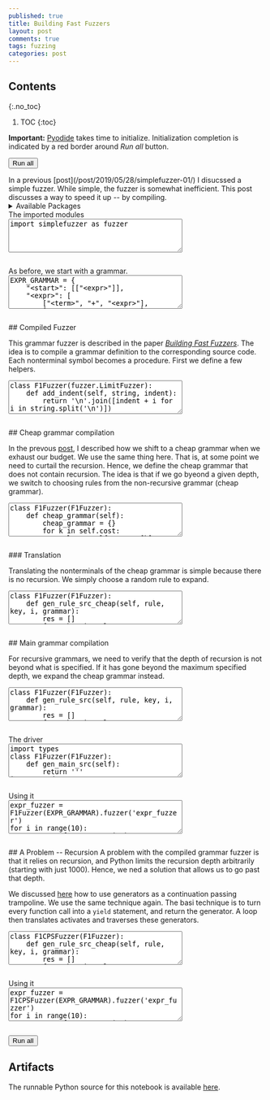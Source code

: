 ```yaml
---
published: true
title: Building Fast Fuzzers
layout: post
comments: true
tags: fuzzing
categories: post
---
```


## Contents
{:.no_toc}

1. TOC
{:toc}

<script src="/resources/js/graphviz/index.min.js"></script>
<script>
// From https://github.com/hpcc-systems/hpcc-js-wasm
// Hosted for teaching.
var hpccWasm = window["@hpcc-js/wasm"];
function display_dot(dot_txt, div) {
    hpccWasm.graphviz.layout(dot_txt, "svg", "dot").then(svg => {
        div.innerHTML = svg;
    });
}
window.display_dot = display_dot
// from js import display_dot
</script>

<script src="/resources/pyodide/full/3.9/pyodide.js"></script>
<link rel="stylesheet" type="text/css" media="all" href="/resources/skulpt/css/codemirror.css">
<link rel="stylesheet" type="text/css" media="all" href="/resources/skulpt/css/solarized.css">
<link rel="stylesheet" type="text/css" media="all" href="/resources/skulpt/css/env/editor.css">

<script src="/resources/skulpt/js/codemirrorepl.js" type="text/javascript"></script>
<script src="/resources/skulpt/js/python.js" type="text/javascript"></script>
<script src="/resources/pyodide/js/env/editor.js" type="text/javascript"></script>

**Important:** [Pyodide](https://pyodide.readthedocs.io/en/latest/) takes time to initialize.
Initialization completion is indicated by a red border around *Run all* button.
<form name='python_run_form'>
<button type="button" name="python_run_all">Run all</button>
</form>
In a previous [post](/post/2019/05/28/simplefuzzer-01/) I disucssed a simple
fuzzer.  While simple, the fuzzer is somewhat inefficient. This post discusses
a way to speed it up -- by compiling.

<details>
<summary>Available Packages </summary>
<!--##### Available Packages-->

These are packages that refer either to my previous posts or to pure python
packages that I have compiled, and is available in the below locations. As
before, install them if you need to run the program directly on the machine.
To install, simply download the wheel file (`pkg.whl`) and install using
`pip install pkg.whl`.

<ol>
<li><a href="https://rahul.gopinath.org/py/simplefuzzer-0.0.1-py2.py3-none-any.whl">simplefuzzer-0.0.1-py2.py3-none-any.whl</a> from "<a href="/post/2019/05/28/simplefuzzer-01/">The simplest grammar fuzzer in the world</a>".</li>
</ol>

<div style='display:none'>
<form name='python_run_form'>
<textarea cols="40" rows="4" id='python_pre_edit' name='python_edit'>
https://rahul.gopinath.org/py/simplefuzzer-0.0.1-py2.py3-none-any.whl
</textarea>
</form>
</div>
</details>
The imported modules

<!--
############
import simplefuzzer as fuzzer

############
-->
<form name='python_run_form'>
<textarea cols="40" rows="4" name='python_edit'>
import simplefuzzer as fuzzer
</textarea><br />
<pre class='Output' name='python_output'></pre>
<div name='python_canvas'></div>
</form>
As before, we start with a grammar.

<!--
############
EXPR_GRAMMAR = {
    "<start>": [["<expr>"]],
    "<expr>": [
        ["<term>", "+", "<expr>"],
        ["<term>", "-", "<expr>"],
        ["<term>"]],
    "<term>": [
        ["<factor>", "*", "<term>"],
        ["<factor>", "/", "<term>"],
        ["<factor>"]],
    "<factor>": [
        ["+", "<factor>"],
        ["-", "<factor>"],
        ["(", "<expr>", ")"],
        ["<integer>", ".", "<integer>"],
        ["<integer>"]],
    "<integer>": [
        ["<digit>", "<integer>"],
        ["<digit>"]],
    "<digit>": [["0"], ["1"], ["2"], ["3"], ["4"], ["5"], ["6"], ["7"], ["8"], ["9"]]
}

EXPR_START = '<start>'


############
-->
<form name='python_run_form'>
<textarea cols="40" rows="4" name='python_edit'>
EXPR_GRAMMAR = {
    &quot;&lt;start&gt;&quot;: [[&quot;&lt;expr&gt;&quot;]],
    &quot;&lt;expr&gt;&quot;: [
        [&quot;&lt;term&gt;&quot;, &quot;+&quot;, &quot;&lt;expr&gt;&quot;],
        [&quot;&lt;term&gt;&quot;, &quot;-&quot;, &quot;&lt;expr&gt;&quot;],
        [&quot;&lt;term&gt;&quot;]],
    &quot;&lt;term&gt;&quot;: [
        [&quot;&lt;factor&gt;&quot;, &quot;*&quot;, &quot;&lt;term&gt;&quot;],
        [&quot;&lt;factor&gt;&quot;, &quot;/&quot;, &quot;&lt;term&gt;&quot;],
        [&quot;&lt;factor&gt;&quot;]],
    &quot;&lt;factor&gt;&quot;: [
        [&quot;+&quot;, &quot;&lt;factor&gt;&quot;],
        [&quot;-&quot;, &quot;&lt;factor&gt;&quot;],
        [&quot;(&quot;, &quot;&lt;expr&gt;&quot;, &quot;)&quot;],
        [&quot;&lt;integer&gt;&quot;, &quot;.&quot;, &quot;&lt;integer&gt;&quot;],
        [&quot;&lt;integer&gt;&quot;]],
    &quot;&lt;integer&gt;&quot;: [
        [&quot;&lt;digit&gt;&quot;, &quot;&lt;integer&gt;&quot;],
        [&quot;&lt;digit&gt;&quot;]],
    &quot;&lt;digit&gt;&quot;: [[&quot;0&quot;], [&quot;1&quot;], [&quot;2&quot;], [&quot;3&quot;], [&quot;4&quot;], [&quot;5&quot;], [&quot;6&quot;], [&quot;7&quot;], [&quot;8&quot;], [&quot;9&quot;]]
}

EXPR_START = &#x27;&lt;start&gt;&#x27;
</textarea><br />
<pre class='Output' name='python_output'></pre>
<div name='python_canvas'></div>
</form>
## Compiled Fuzzer

This grammar fuzzer is described in the paper
[*Building Fast Fuzzers*](https://rahul.gopinath.org/publications/2019/11/18/arxiv-building/).
The idea is to compile a grammar definition to the corresponding source code.
Each nonterminal symbol becomes a procedure. First we define a few helpers.

<!--
############
class F1Fuzzer(fuzzer.LimitFuzzer):
    def add_indent(self, string, indent):
        return '\n'.join([indent + i for i in string.split('\n')])

    # used for escaping inside strings
    def esc(self, t):
        t = t.replace('\\', '\\\\')
        t = t.replace('\n', '\\n')
        t = t.replace('\r', '\\r')
        t = t.replace('\t', '\\t')
        t = t.replace('\b', '\\b')
        t = t.replace('\v', '\\v')
        t = t.replace('"', '\\"')
        return t

    def esc_char(self, t):
        assert len(t) == 1
        t = t.replace('\\', '\\\\')
        t = t.replace('\n', '\\n')
        t = t.replace('\r', '\\r')
        t = t.replace('\t', '\\t')
        t = t.replace('\b', '\\b')
        t = t.replace('\v', '\\v')
        t = t.replace("'", "\\'")
        return t

    def k_to_s(self, k): return k[1:-1].replace('-', '_')

############
-->
<form name='python_run_form'>
<textarea cols="40" rows="4" name='python_edit'>
class F1Fuzzer(fuzzer.LimitFuzzer):
    def add_indent(self, string, indent):
        return &#x27;\n&#x27;.join([indent + i for i in string.split(&#x27;\n&#x27;)])

    # used for escaping inside strings
    def esc(self, t):
        t = t.replace(&#x27;\\&#x27;, &#x27;\\\\&#x27;)
        t = t.replace(&#x27;\n&#x27;, &#x27;\\n&#x27;)
        t = t.replace(&#x27;\r&#x27;, &#x27;\\r&#x27;)
        t = t.replace(&#x27;\t&#x27;, &#x27;\\t&#x27;)
        t = t.replace(&#x27;\b&#x27;, &#x27;\\b&#x27;)
        t = t.replace(&#x27;\v&#x27;, &#x27;\\v&#x27;)
        t = t.replace(&#x27;&quot;&#x27;, &#x27;\\&quot;&#x27;)
        return t

    def esc_char(self, t):
        assert len(t) == 1
        t = t.replace(&#x27;\\&#x27;, &#x27;\\\\&#x27;)
        t = t.replace(&#x27;\n&#x27;, &#x27;\\n&#x27;)
        t = t.replace(&#x27;\r&#x27;, &#x27;\\r&#x27;)
        t = t.replace(&#x27;\t&#x27;, &#x27;\\t&#x27;)
        t = t.replace(&#x27;\b&#x27;, &#x27;\\b&#x27;)
        t = t.replace(&#x27;\v&#x27;, &#x27;\\v&#x27;)
        t = t.replace(&quot;&#x27;&quot;, &quot;\\&#x27;&quot;)
        return t

    def k_to_s(self, k): return k[1:-1].replace(&#x27;-&#x27;, &#x27;_&#x27;)
</textarea><br />
<pre class='Output' name='python_output'></pre>
<div name='python_canvas'></div>
</form>
## Cheap grammar compilation

In the prevous [post](/post/2019/05/28/simplefuzzer-01/), I described how we
shift  to a cheap grammar when we exhaust our budget. We use the same thing
here. That is, at some point we need to curtail the recursion. Hence, we
define the cheap grammar that does not contain recursion. The idea is that
if we go byeond a given depth, we switch to choosing rules from the
non-recursive grammar (cheap grammar).

<!--
############
class F1Fuzzer(F1Fuzzer):
    def cheap_grammar(self):
        cheap_grammar = {}
        for k in self.cost:
            rules = self.grammar[k]
            if rules:
                min_cost = min([self.cost[k][str(r)] for r in rules])
                cheap_grammar[k] = [r for r in self.grammar[k] if self.cost[k][str(r)] == min_cost]
            else:
                cheap_grammar[k] = [] # (No rules found)
        return cheap_grammar

############
-->
<form name='python_run_form'>
<textarea cols="40" rows="4" name='python_edit'>
class F1Fuzzer(F1Fuzzer):
    def cheap_grammar(self):
        cheap_grammar = {}
        for k in self.cost:
            rules = self.grammar[k]
            if rules:
                min_cost = min([self.cost[k][str(r)] for r in rules])
                cheap_grammar[k] = [r for r in self.grammar[k] if self.cost[k][str(r)] == min_cost]
            else:
                cheap_grammar[k] = [] # (No rules found)
        return cheap_grammar
</textarea><br />
<pre class='Output' name='python_output'></pre>
<div name='python_canvas'></div>
</form>
### Translation

Translating the nonterminals of the cheap grammar is simple because there is
no recursion. We simply choose a random rule to expand.

<!--
############
class F1Fuzzer(F1Fuzzer):
    def gen_rule_src_cheap(self, rule, key, i, grammar):
        res = []
        for token in rule:
            if token in grammar:
                res.append('''\
gen_%s_cheap()''' % (self.k_to_s(token)))
            else:
                res.append('''\
result.append("%s")''' % self.esc(token))
        return '\n'.join(res)


    def gen_alt_src_cheap(self, key, grammar):
        rules = grammar[key]
        result = []
        result.append('''
def gen_%(name)s_cheap():
    val = random.randrange(%(nrules)s)''' % {
            'name':self.k_to_s(key),
            'nrules':len(rules)})
        for i, rule in enumerate(rules):
            result.append('''\
    if val == %d:
%s
        return''' % (i, self.add_indent(self.gen_rule_src_cheap(rule, key, i, grammar),'        ')))
        return '\n'.join(result)

############
-->
<form name='python_run_form'>
<textarea cols="40" rows="4" name='python_edit'>
class F1Fuzzer(F1Fuzzer):
    def gen_rule_src_cheap(self, rule, key, i, grammar):
        res = []
        for token in rule:
            if token in grammar:
                res.append(&#x27;&#x27;&#x27;\
gen_%s_cheap()&#x27;&#x27;&#x27; % (self.k_to_s(token)))
            else:
                res.append(&#x27;&#x27;&#x27;\
result.append(&quot;%s&quot;)&#x27;&#x27;&#x27; % self.esc(token))
        return &#x27;\n&#x27;.join(res)


    def gen_alt_src_cheap(self, key, grammar):
        rules = grammar[key]
        result = []
        result.append(&#x27;&#x27;&#x27;
def gen_%(name)s_cheap():
    val = random.randrange(%(nrules)s)&#x27;&#x27;&#x27; % {
            &#x27;name&#x27;:self.k_to_s(key),
            &#x27;nrules&#x27;:len(rules)})
        for i, rule in enumerate(rules):
            result.append(&#x27;&#x27;&#x27;\
    if val == %d:
%s
        return&#x27;&#x27;&#x27; % (i, self.add_indent(self.gen_rule_src_cheap(rule, key, i, grammar),&#x27;        &#x27;)))
        return &#x27;\n&#x27;.join(result)
</textarea><br />
<pre class='Output' name='python_output'></pre>
<div name='python_canvas'></div>
</form>
## Main grammar compilation

For recursive grammars, we need to verify that the depth of recursion is not
beyond what is specified. If it has gone beyond the maximum specified depth,
we expand the cheap grammar instead.

<!--
############
class F1Fuzzer(F1Fuzzer):
    def gen_rule_src(self, rule, key, i, grammar):
        res = []
        for token in rule:
            if token in grammar:
                res.append('''\
gen_%s(max_depth, next_depth)''' % (self.k_to_s(token)))
            else:
                res.append('''\
result.append("%s")''' % self.esc(token))
        return '\n'.join(res)

    def gen_alt_src(self, key, grammar):
        rules = grammar[key]
        result = []
        result.append('''
def gen_%(name)s(max_depth, depth=0):
    next_depth = depth + 1
    if depth > max_depth:
        gen_%(name)s_cheap()
        return
    val = random.randrange(%(nrules)s)''' % {
            'name':self.k_to_s(key),
            'nrules':len(rules)})
        for i, rule in enumerate(rules):
            result.append('''\
    if val == %d:
%s
        return''' % (i, self.add_indent(self.gen_rule_src(rule, key, i, grammar),'        ')))
        return '\n'.join(result)

############
-->
<form name='python_run_form'>
<textarea cols="40" rows="4" name='python_edit'>
class F1Fuzzer(F1Fuzzer):
    def gen_rule_src(self, rule, key, i, grammar):
        res = []
        for token in rule:
            if token in grammar:
                res.append(&#x27;&#x27;&#x27;\
gen_%s(max_depth, next_depth)&#x27;&#x27;&#x27; % (self.k_to_s(token)))
            else:
                res.append(&#x27;&#x27;&#x27;\
result.append(&quot;%s&quot;)&#x27;&#x27;&#x27; % self.esc(token))
        return &#x27;\n&#x27;.join(res)

    def gen_alt_src(self, key, grammar):
        rules = grammar[key]
        result = []
        result.append(&#x27;&#x27;&#x27;
def gen_%(name)s(max_depth, depth=0):
    next_depth = depth + 1
    if depth &gt; max_depth:
        gen_%(name)s_cheap()
        return
    val = random.randrange(%(nrules)s)&#x27;&#x27;&#x27; % {
            &#x27;name&#x27;:self.k_to_s(key),
            &#x27;nrules&#x27;:len(rules)})
        for i, rule in enumerate(rules):
            result.append(&#x27;&#x27;&#x27;\
    if val == %d:
%s
        return&#x27;&#x27;&#x27; % (i, self.add_indent(self.gen_rule_src(rule, key, i, grammar),&#x27;        &#x27;)))
        return &#x27;\n&#x27;.join(result)
</textarea><br />
<pre class='Output' name='python_output'></pre>
<div name='python_canvas'></div>
</form>
The driver

<!--
############
import types
class F1Fuzzer(F1Fuzzer):
    def gen_main_src(self):
        return '''
import random
result = []
def start(max_depth):
    gen_start(max_depth)
    v = ''.join(result)
    result.clear()
    return v
        '''

    def gen_fuzz_src(self):
        result = []
        cheap_grammar = self.cheap_grammar()
        for key in cheap_grammar:
            result.append(self.gen_alt_src_cheap(key, cheap_grammar))
        for key in self.grammar:
            result.append(self.gen_alt_src(key, self.grammar))
        return '\n'.join(result)

    def fuzz_src(self, key='<start>'):
        result = [self.gen_fuzz_src(),
                  self.gen_main_src()]
        return ''.join(result)

    def load_src(self, src, mn):
        module = types.ModuleType(mn)
        exec(src, module.__dict__)
        return module

    def fuzzer(self, name):
        cf_src = self.fuzz_src()
        return self.load_src(cf_src, name + '_f1_fuzzer')

############
-->
<form name='python_run_form'>
<textarea cols="40" rows="4" name='python_edit'>
import types
class F1Fuzzer(F1Fuzzer):
    def gen_main_src(self):
        return &#x27;&#x27;&#x27;
import random
result = []
def start(max_depth):
    gen_start(max_depth)
    v = &#x27;&#x27;.join(result)
    result.clear()
    return v
        &#x27;&#x27;&#x27;

    def gen_fuzz_src(self):
        result = []
        cheap_grammar = self.cheap_grammar()
        for key in cheap_grammar:
            result.append(self.gen_alt_src_cheap(key, cheap_grammar))
        for key in self.grammar:
            result.append(self.gen_alt_src(key, self.grammar))
        return &#x27;\n&#x27;.join(result)

    def fuzz_src(self, key=&#x27;&lt;start&gt;&#x27;):
        result = [self.gen_fuzz_src(),
                  self.gen_main_src()]
        return &#x27;&#x27;.join(result)

    def load_src(self, src, mn):
        module = types.ModuleType(mn)
        exec(src, module.__dict__)
        return module

    def fuzzer(self, name):
        cf_src = self.fuzz_src()
        return self.load_src(cf_src, name + &#x27;_f1_fuzzer&#x27;)
</textarea><br />
<pre class='Output' name='python_output'></pre>
<div name='python_canvas'></div>
</form>
Using it

<!--
############
expr_fuzzer = F1Fuzzer(EXPR_GRAMMAR).fuzzer('expr_fuzzer')
for i in range(10):
    v = expr_fuzzer.start(10)
    print(v)

############
-->
<form name='python_run_form'>
<textarea cols="40" rows="4" name='python_edit'>
expr_fuzzer = F1Fuzzer(EXPR_GRAMMAR).fuzzer(&#x27;expr_fuzzer&#x27;)
for i in range(10):
    v = expr_fuzzer.start(10)
    print(v)
</textarea><br />
<pre class='Output' name='python_output'></pre>
<div name='python_canvas'></div>
</form>
## A Problem -- Recursion
A problem with the compiled grammar fuzzer is that it relies on recursion,
and Python limits the recursion depth arbitrarily (starting with just 1000).
Hence, we ned a solution that allows us to go past that depth.

We discussed [here](/post/2022/04/17/python-iterative-copy/) how to use
generators as a continuation passing trampoline. We use the same technique
again. The basi technique is to turn every function call into a `yield`
statement, and return the generator. A loop then translates activates
and traverses these generators.

<!--
############
class F1CPSFuzzer(F1Fuzzer):
    def gen_rule_src_cheap(self, rule, key, i, grammar):
        res = []
        for token in rule:
            if token in grammar:
                res.append('''\
yield gen_%s_cheap()''' % (self.k_to_s(token)))
            else:
                res.append('''\
result.append("%s")''' % self.esc(token))
        return '\n'.join(res)


    def gen_alt_src_cheap(self, key, grammar):
        rules = grammar[key]
        result = []
        result.append('''
def gen_%(name)s_cheap():
    val = random.randrange(%(nrules)s)''' % {
            'name':self.k_to_s(key),
            'nrules':len(rules)})
        for i, rule in enumerate(rules):
            result.append('''\
    if val == %d:
%s
        return''' % (i, self.add_indent(self.gen_rule_src_cheap(rule, key, i, grammar),'        ')))
        return '\n'.join(result)

class F1CPSFuzzer(F1CPSFuzzer):
    def gen_rule_src(self, rule, key, i, grammar):
        res = []
        for token in rule:
            if token in grammar:
                res.append('''\
yield gen_%s(max_depth, next_depth)''' % (self.k_to_s(token)))
            else:
                res.append('''\
result.append("%s")''' % self.esc(token))
        return '\n'.join(res)

    def gen_alt_src(self, key, grammar):
        rules = grammar[key]
        result = []
        result.append('''
def gen_%(name)s(max_depth, depth=0):
    next_depth = depth + 1
    if depth > max_depth:
        yield gen_%(name)s_cheap()
        return
    val = random.randrange(%(nrules)s)''' % {
            'name':self.k_to_s(key),
            'nrules':len(rules)})
        for i, rule in enumerate(rules):
            result.append('''\
    if val == %d:
%s
        return''' % (i, self.add_indent(self.gen_rule_src(rule, key, i, grammar),'        ')))
        return '\n'.join(result)

class F1CPSFuzzer(F1CPSFuzzer):
    def gen_main_src(self):
        return '''
def cpstrampoline(gen):
    stack = [gen]
    ret = None
    while stack:
        try:
            value, ret = ret, None
            res = stack[-1].send(value)
            if res is not None:
                stack.append(res)
        except StopIteration as e:
            stack.pop()
            ret = e.value
    return ret

import random
result = []
def start(max_depth):
    cpstrampoline(gen_start(max_depth))
    v = ''.join(result)
    result.clear()
    return v
        '''

    def gen_fuzz_src(self):
        result = []
        cheap_grammar = self.cheap_grammar()
        for key in cheap_grammar:
            result.append(self.gen_alt_src_cheap(key, cheap_grammar))
        for key in self.grammar:
            result.append(self.gen_alt_src(key, self.grammar))
        return '\n'.join(result)

    def fuzz_src(self, key='<start>'):
        result = [self.gen_fuzz_src(),
                  self.gen_main_src()]
        return ''.join(result)

    def fuzzer(self, name):
        cf_src = self.fuzz_src()
        return self.load_src(cf_src, name + '_f1_fuzzer')

############
-->
<form name='python_run_form'>
<textarea cols="40" rows="4" name='python_edit'>
class F1CPSFuzzer(F1Fuzzer):
    def gen_rule_src_cheap(self, rule, key, i, grammar):
        res = []
        for token in rule:
            if token in grammar:
                res.append(&#x27;&#x27;&#x27;\
yield gen_%s_cheap()&#x27;&#x27;&#x27; % (self.k_to_s(token)))
            else:
                res.append(&#x27;&#x27;&#x27;\
result.append(&quot;%s&quot;)&#x27;&#x27;&#x27; % self.esc(token))
        return &#x27;\n&#x27;.join(res)


    def gen_alt_src_cheap(self, key, grammar):
        rules = grammar[key]
        result = []
        result.append(&#x27;&#x27;&#x27;
def gen_%(name)s_cheap():
    val = random.randrange(%(nrules)s)&#x27;&#x27;&#x27; % {
            &#x27;name&#x27;:self.k_to_s(key),
            &#x27;nrules&#x27;:len(rules)})
        for i, rule in enumerate(rules):
            result.append(&#x27;&#x27;&#x27;\
    if val == %d:
%s
        return&#x27;&#x27;&#x27; % (i, self.add_indent(self.gen_rule_src_cheap(rule, key, i, grammar),&#x27;        &#x27;)))
        return &#x27;\n&#x27;.join(result)

class F1CPSFuzzer(F1CPSFuzzer):
    def gen_rule_src(self, rule, key, i, grammar):
        res = []
        for token in rule:
            if token in grammar:
                res.append(&#x27;&#x27;&#x27;\
yield gen_%s(max_depth, next_depth)&#x27;&#x27;&#x27; % (self.k_to_s(token)))
            else:
                res.append(&#x27;&#x27;&#x27;\
result.append(&quot;%s&quot;)&#x27;&#x27;&#x27; % self.esc(token))
        return &#x27;\n&#x27;.join(res)

    def gen_alt_src(self, key, grammar):
        rules = grammar[key]
        result = []
        result.append(&#x27;&#x27;&#x27;
def gen_%(name)s(max_depth, depth=0):
    next_depth = depth + 1
    if depth &gt; max_depth:
        yield gen_%(name)s_cheap()
        return
    val = random.randrange(%(nrules)s)&#x27;&#x27;&#x27; % {
            &#x27;name&#x27;:self.k_to_s(key),
            &#x27;nrules&#x27;:len(rules)})
        for i, rule in enumerate(rules):
            result.append(&#x27;&#x27;&#x27;\
    if val == %d:
%s
        return&#x27;&#x27;&#x27; % (i, self.add_indent(self.gen_rule_src(rule, key, i, grammar),&#x27;        &#x27;)))
        return &#x27;\n&#x27;.join(result)

class F1CPSFuzzer(F1CPSFuzzer):
    def gen_main_src(self):
        return &#x27;&#x27;&#x27;
def cpstrampoline(gen):
    stack = [gen]
    ret = None
    while stack:
        try:
            value, ret = ret, None
            res = stack[-1].send(value)
            if res is not None:
                stack.append(res)
        except StopIteration as e:
            stack.pop()
            ret = e.value
    return ret

import random
result = []
def start(max_depth):
    cpstrampoline(gen_start(max_depth))
    v = &#x27;&#x27;.join(result)
    result.clear()
    return v
        &#x27;&#x27;&#x27;

    def gen_fuzz_src(self):
        result = []
        cheap_grammar = self.cheap_grammar()
        for key in cheap_grammar:
            result.append(self.gen_alt_src_cheap(key, cheap_grammar))
        for key in self.grammar:
            result.append(self.gen_alt_src(key, self.grammar))
        return &#x27;\n&#x27;.join(result)

    def fuzz_src(self, key=&#x27;&lt;start&gt;&#x27;):
        result = [self.gen_fuzz_src(),
                  self.gen_main_src()]
        return &#x27;&#x27;.join(result)

    def fuzzer(self, name):
        cf_src = self.fuzz_src()
        return self.load_src(cf_src, name + &#x27;_f1_fuzzer&#x27;)
</textarea><br />
<pre class='Output' name='python_output'></pre>
<div name='python_canvas'></div>
</form>
Using it

<!--
############
expr_fuzzer = F1CPSFuzzer(EXPR_GRAMMAR).fuzzer('expr_fuzzer')
for i in range(10):
    v = expr_fuzzer.start(10)
    print(repr(v))


############
-->
<form name='python_run_form'>
<textarea cols="40" rows="4" name='python_edit'>
expr_fuzzer = F1CPSFuzzer(EXPR_GRAMMAR).fuzzer(&#x27;expr_fuzzer&#x27;)
for i in range(10):
    v = expr_fuzzer.start(10)
    print(repr(v))
</textarea><br />
<pre class='Output' name='python_output'></pre>
<div name='python_canvas'></div>
</form>

<form name='python_run_form'>
<button type="button" name="python_run_all">Run all</button>
</form>

## Artifacts

The runnable Python source for this notebook is available [here](https://github.com/rahulgopinath/rahulgopinath.github.io/blob/master/notebooks/2022-05-15-f1.py).


